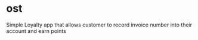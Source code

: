 # ost
Simple Loyalty app that allows customer to record invoice number into their account and earn points
